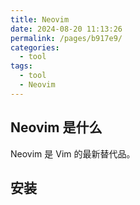 ```yaml
---
title: Neovim
date: 2024-08-20 11:13:26
permalink: /pages/b917e9/
categories: 
  - tool
tags: 
  - tool
  - Neovim
---
```


## Neovim 是什么

Neovim 是 Vim 的最新替代品。

## 安装

